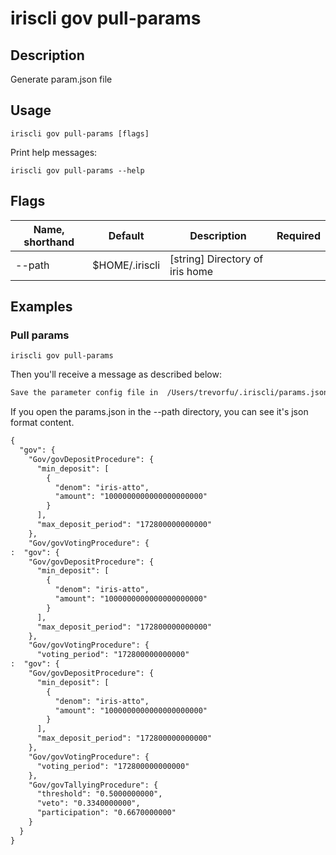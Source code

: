 # iriscli gov pull-params

## Description

Generate param.json file

## Usage

```
iriscli gov pull-params [flags]
```

Print help messages:

```
iriscli gov pull-params --help
```

## Flags

| Name, shorthand | Default                    | Description                                                                                                                                          | Required |
| --------------- | -------------------------- | ---------------------------------------------------------------------------------------------------------------------------------------------------- | -------- |
| --path          | $HOME/.iriscli                | [string] Directory of iris home                                                                                                                      |          |

## Examples

### Pull params

```shell
iriscli gov pull-params
```

Then you'll receive a message as described below:

```txt
Save the parameter config file in  /Users/trevorfu/.iriscli/params.json
```

If you open the params.json in the --path directory, you can see it's json format content.

```txt
{
  "gov": {
    "Gov/govDepositProcedure": {
      "min_deposit": [
        {
          "denom": "iris-atto",
          "amount": "1000000000000000000000"
        }
      ],
      "max_deposit_period": "172800000000000"
    },
    "Gov/govVotingProcedure": {
:  "gov": {
    "Gov/govDepositProcedure": {
      "min_deposit": [
        {
          "denom": "iris-atto",
          "amount": "1000000000000000000000"
        }
      ],
      "max_deposit_period": "172800000000000"
    },
    "Gov/govVotingProcedure": {
      "voting_period": "172800000000000"
:  "gov": {
    "Gov/govDepositProcedure": {
      "min_deposit": [
        {
          "denom": "iris-atto",
          "amount": "1000000000000000000000"
        }
      ],
      "max_deposit_period": "172800000000000"
    },
    "Gov/govVotingProcedure": {
      "voting_period": "172800000000000"
    },
    "Gov/govTallyingProcedure": {
      "threshold": "0.5000000000",
      "veto": "0.3340000000",
      "participation": "0.6670000000"
    }
  }
}
```
